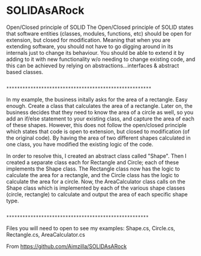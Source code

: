 # SOLIDAsARock

Open/Closed principle of SOLID
The Open/Closed principle of SOLID states that software entities (classes, modules, functions, etc) should be open for extension, 
but closed for modification. Meaning that when you are extending software, you should not have to go digging around in its 
internals just to change its behaviour. You should be able to extend it by adding to it with new functionality w/o needing to 
change existing code, and this can be achieved by relying on abstractions...interfaces & abstract based classes.

                          ******************************************************

In my example, the business initally asks for the area of a rectangle. Easy enough. Create a class that calculates the area 
of a rectangle. Later on, the business decides that they need to know the area of a circle as well, so you add an if/else 
statement to your existing class, and capture the area of each of these shapes. However, this does not follow the open/closed 
principle which states that code is open to extension, but closed to modification (of the original code). By having the area of 
two different shapes calculated in one class, you have modified the existing logic of the code.

In order to resolve this, I created an abstract class called "Shape". Then I created a separate class each for Rectangle and 
Circle; each of these implements the Shape class. The Rectangle class now has the logic to calculate the area for a rectangle, 
and the Circle class has the logic to calculate the area for a circle. Now, the AreaCalculator class calls on the Shape class 
which is implemented by each of the various shape classes (circle, rectangle) to calculate and output the area of each specific 
shape type.

                          *****************************************************

Files you will need to open to see my examples: Shape.cs, Circle.cs, Rectangle.cs, AreaCalculator.cs

From <https://github.com/Aimzilla/SOLIDAsARock> 
